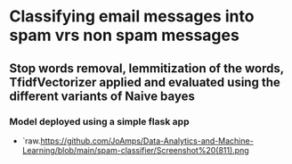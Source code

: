 # Classifying email messages into spam vrs non spam messages
## Stop words removal, lemmitization of the words, TfidfVectorizer applied and evaluated using the different variants of Naive bayes
### Model deployed using a simple flask app

- `raw.https://github.com/JoAmps/Data-Analytics-and-Machine-Learning/blob/main/spam-classifier/Screenshot%20(811).png
